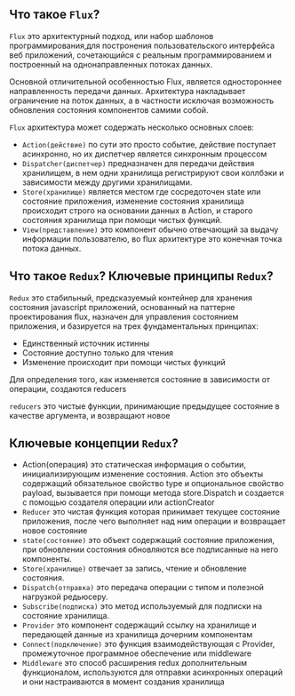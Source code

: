 ## Что такое `Flux`?
`Flux` это архитектурный подход, или набор шаблонов программирования,для постронения пользовательского 
интерфейса веб приложений, сочетающийся с реальным программированием и построенный 
на однонаправленных потоках данных.

Основной отличительной особенностью Flux, является одностороннее направленность передачи данных.
Архитектура накладывает ограничение на поток данных, а в частности исключая возможность 
обновления состояния компонентов самими собой.

`Flux` архитектура может содержать несколько основных слоев:
* `Action(действие)` по сути это просто событие, действие поступает асинхронно, но их диспетчер 
является синхронным процессом
* `Dispatcher(диспетчер)` предназначен для передачи действия хранилищем, в нем одни хранилища регистрируют свои
коллбэки и зависимости между другими хранилищами.
* `Store(хранилище)` является местом где сосредоточен state или состояние приложения, изменение состояния хранилища
происходит строго на основании данных в Action, и старого состояния хранилища при помощи чистых функций.
* `View(представление)` это компонент обычно отвечающий за выдачу информации пользователю, во flux архитектуре
это конечная точка потока данных.


## Что такое `Redux`? Ключевые принципы `Redux`?
`Redux` это стабильный, предсказуемый контейнер для хранения состояния javascript приложений, основанный на паттерне 
проектирования flux, назначен для управления состоянием приложения, и базируется на трех фундаментальных принципах:
* Единственный источник истинны
* Состояние доступно только для чтения
* Изменение происходит при помощи чистых функций

Для определения того, как изменяется состояние в зависимости от операции, создаются reducers

`reducers` это чистые функции, принимающие предыдущее состояние в качестве аргумента, и возвращают новое


## Ключевые концепции `Redux`?
* Action(операция) это статическая информация о событии, инициализирующим изменение состояния. Action это объекты
содержащий обязательное свойство type и опциональное свойство payload, вызывается при помощи метода store.Dispatch
и создается с помощью создателя операции или actionCreator
* `Reducer` это чистая функция которая принимает текущее состояние приложения, после чего выполняет над ним операции
и возвращает новое состояние
* `state(cостояние)` это объект содержащий состояние приложения, при обновлении состояния обновляются все подписанные 
на него компоненты.
* `Store(хранилище)` отвечает за запись, чтение и обновление состояния.
* `Dispatch(отправка)` это передача операции с типом и полезной нагрузкой редьюсеру.
* `Subscribe(подписка)` это метод используемый для подписки на состояние хранилища.
* `Provider` это компонент содержащий ссылку на хранилище и передающей данные из хранилища дочерним компонентам
* `Connect(подключение)` это функция взаимодействующая с Provider, промежуточное программное обеспечение или middleware
* `Middleware` это способ расширения redux дополнительным функционалом, используются для отправки асинхронных операций
и они настраиваются в момент создания хранилища